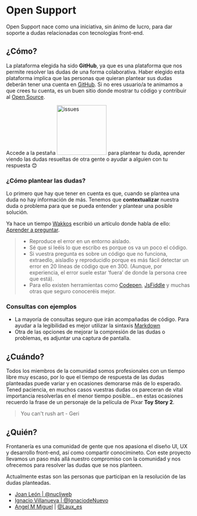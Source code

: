 # Open Support
Open Support nace como una iniciativa, sin ánimo de lucro, para dar soporte a dudas relacionadas con tecnologías front-end.


## ¿Cómo?

La plataforma elegida ha sido **GitHub**, ya que es una plataforma que nos permite resolver las dudas de una forma colaborativa. Haber elegido esta plataforma implica que las personas que quieran plantear sus dudas deberán tener una cuenta en [GitHub](https://github.com/join). Si no eres usuario/a te animamos a que crees tu cuenta, es un buen sitio donde mostrar tu código y contribuir al [Open Source](https://es.wikipedia.org/wiki/Software_de_c%C3%B3digo_abierto).

Accede a la pestaña [<img width="135" alt="issues" src="https://user-images.githubusercontent.com/1307927/31576309-5cce4ea8-b0f8-11e7-8166-860cf58af545.png">](https://github.com/Frontaneria/Open-Support/issues) para plantear tu duda, aprender viendo las dudas resueltas de otra gente o ayudar a alguien con tu respuesta 😊

### ¿Cómo plantear las dudas?

Lo primero que hay que tener en cuenta es que, cuando se plantea una duda no hay información de más.
Tenemos que **contextualizar** nuestra duda o problema para que se pueda entender y plantear una posible solución.

Ya hace un tiempo [Wakkos](https://twitter.com/Wakkos) escribió un artículo donde habla de ello: [Aprender a preguntar](http://coolvillage.es/aprender-a-preguntar/).

> - Reproduce el error en un entorno aislado.
> - Sé que si leéis lo que escribo es porque os va un poco el código.
> - Si vuestra pregunta es sobre un código que no funciona, extraedlo, aisladlo y reproducidlo porque es más fácil detectar un error en 20 líneas de código que en 300. (Aunque, por experiencia, el error suele estar ‘fuera’ de donde la persona cree que está).
> - Para ello existen herramientas como [Codepen](https://codepen.io/), [JsFiddle](https://jsfiddle.net/) y muchas otras que seguro conoceréis mejor.

### Consultas con ejemplos

- La mayoría de consultas seguro que irán acompañadas de código. Para ayudar a la legibilidad es mejor utilizar la sintaxis [Markdown](https://guides.github.com/features/mastering-markdown/)
- Otra de las opciones de mejorar la compresión de las dudas o problemas, es adjuntar una captura de pantalla.


## ¿Cuándo?

Todos los miembros de la comunidad somos profesionales con un tiempo libre muy escaso, por lo que el tiempo de respuesta de las dudas planteadas puede variar y en ocasiones demorarse más de lo esperado. Tened paciencia, en muchos casos vuestras dudas os pareceran de vital importancia resolverlas en el menor tiempo posible... en estas ocasiones recuerdo la frase de un personaje de la película de Pixar **Toy Story 2**.

> You can't rush art - Geri

## ¿Quién?

Frontanería es una comunidad de gente que nos apasiona el diseño UI, UX y desarrollo front-end, así como compartir conocimineto. Con este proyecto llevamos un paso más allá nuestro compromiso con la comunidad y nos ofrecemos para resolver las dudas que se nos planteen.

Actualmente estas son las personas que participan en la resolución de las dudas planteadas.

- [Joan León | @nucliweb](https://github.com/nucliweb)
- [Ignacio Villanueva | @IgnaciodeNuevo](https://twitter.com/IgnaciodeNuevo)
- [Angel M Miguel](https://github.com/Angelmmiguel) | [@Laux_es](https://twitter.com/Laux_es)
